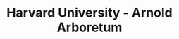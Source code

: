 ---
layout: repo
title: "Harvard University - Arnold Arboretum"
id: 17909
permalink: repos/17909/
---